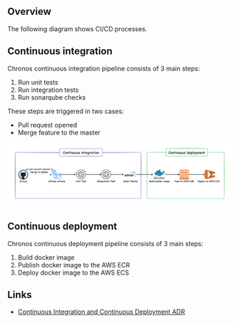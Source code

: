 ## Overview

The following diagram shows CI/CD processes.

## Continuous integration

Chronos continuous integration pipeline consists of 3 main steps:

1. Run unit tests
2. Run integration tests
3. Run sonarqube checks

These steps are triggered in two cases:

- Pull request opened
- Merge feature to the master

![Overview of CI/CD processes](../assets/practices/ci_cd.drawio.png)

## Continuous deployment

Chronos continuous deployment pipeline consists of 3 main steps:

1. Build docker image
2. Publish docker image to the AWS ECR
3. Deploy docker image to the AWS ECS

## Links

- [Continuous Integration and Continuous Deployment ADR](../architecture-decisions/adr002-ci-cd.md)